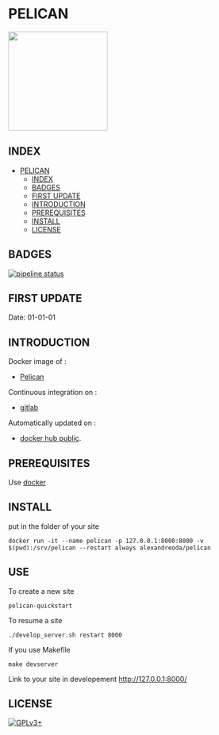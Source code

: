 # PELICAN

<img src="https://assets.gitlab-static.net/uploads/-/system/project/avatar/12904464/16d3e5679900925928d7a587bc49fdc8_resize.jpg" width="200" height="200"/>


## INDEX

- [PELICAN](#pelican)
  - [INDEX](#index)
  - [BADGES](#badges)
  - [FIRST UPDATE](#first-update)
  - [INTRODUCTION](#introduction)
  - [PREREQUISITES](#prerequisites)
  - [INSTALL](#install)
  - [LICENSE](#license)


## BADGES

[![pipeline status](https://gitlab.com/oda-alexandre/pelican/badges/master/pipeline.svg)](https://gitlab.com/oda-alexandre/pelican/commits/master)


## FIRST UPDATE

Date: 01-01-01


## INTRODUCTION

Docker image of :

- [Pelican](https://pelican.io/)

Continuous integration on :

- [gitlab](https://gitlab.com/oda-alexandre/pelican/pipelines)

Automatically updated on :

- [docker hub public](https://hub.docker.com/r/alexandreoda/pelican).


## PREREQUISITES

Use [docker](https://www.docker.com)


## INSTALL

put in the folder of your site

```docker run -it --name pelican -p 127.0.0.1:8000:8000 -v $(pwd):/srv/pelican --restart always alexandreoda/pelican```


## USE

To create a new site

```pelican-quickstart```

To resume a site

```./develop_server.sh restart 8000```

If you use Makefile

```make devserver```

Link to your site in developement <http://127.0.0.1:8000/>


## LICENSE

[![GPLv3+](http://gplv3.fsf.org/gplv3-127x51.png)](https://gitlab.com/oda-alexandre/pelican/blob/master/LICENSE)
